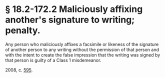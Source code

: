 # § 18.2-172.2 Maliciously affixing another's signature to writing; penalty.

<p>Any person who maliciously affixes a facsimile or likeness of the signature of another person to any writing without the permission of that person and with the intent to create the false impression that the writing was signed by that person is guilty of a Class 1 misdemeanor.</p><p>2008, c. <a href='http://lis.virginia.gov/cgi-bin/legp604.exe?081+ful+CHAP0595'>595</a>.</p>